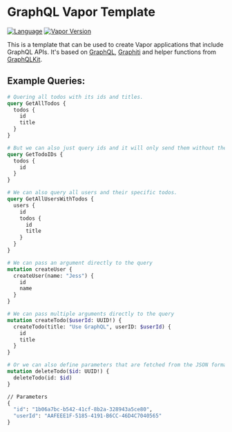 # GraphQL Vapor Template
[![Language](https://img.shields.io/badge/Swift-5.4-brightgreen.svg)](http://swift.org)
[![Vapor Version](https://img.shields.io/badge/Vapor-4-F6CBCA.svg)](http://vapor.codes)

This is a template that can be used to create Vapor applications that include GraphQL APIs. It's based on [GraphQL](https://github.com/GraphQLSwift/GraphQL), [Graphiti](https://github.com/GraphQLSwift/Graphiti) and helper functions from [GraphQLKit](https://github.com/alexsteinerde/graphql-kit).

## Example Queries:
```graphql
# Quering all todos with its ids and titles.
query GetAllTodos {
  todos {
    id
    title
  }
}

# But we can also just query ids and it will only send them without the title data.
query GetTodoIDs {
  todos {
    id
  }
}

# We can also query all users and their specific todos.
query GetAllUsersWithTodos {
  users {
    id
    todos {
      id
      title
    }
  }
}

# We can pass an argument directly to the query
mutation createUser {
  createUser(name: "Jess") {
    id
    name
  }
}

# We can pass multiple arguments directly to the query
mutation createTodo($userId: UUID!) {
  createTodo(title: "Use GraphQL", userID: $userId) {
    id
    title
  }
}

# Or we can also define parameters that are fetched from the JSON formatted parameters field below.
mutation deleteTodo($id: UUID!) {
  deleteTodo(id: $id)
}

// Parameters
{
  "id": "1b06a7bc-b542-41cf-8b2a-328943a5ce80",
  "userId": "AAFEEE1F-5185-4191-B6CC-46D4C7040565"
}
```
